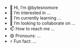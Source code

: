- 👋 Hi, I’m @bytesnomore
- 👀 I’m interested in ...
- 🌱 I’m currently learning ...
- 💞️ I’m looking to collaborate on ...
- 📫 How to reach me ...
- 😄 Pronouns: ...
- ⚡ Fun fact: ...

<!---
bytesnomore/bytesnomore is a ✨ special ✨ repository because its `README.md` (this file) appears on your GitHub profile.
You can click the Preview link to take a look at your changes.
--->
